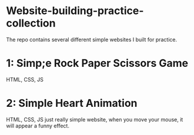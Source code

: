 # Website-building-practice-collection
The repo contains several different simple websites I built for practice.
# 1: Simp;e Rock Paper Scissors Game
HTML, CSS, JS
# 2: Simple Heart Animation
HTML, CSS, JS
just really simple website, when you move your mouse, it will appear a funny effect.
